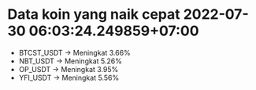 # Data koin yang naik cepat 2022-07-30 06:03:24.249859+07:00

* BTCST_USDT -> Meningkat 3.66%
* NBT_USDT -> Meningkat 5.26%
* OP_USDT -> Meningkat 3.95%
* YFI_USDT -> Meningkat 5.56%
